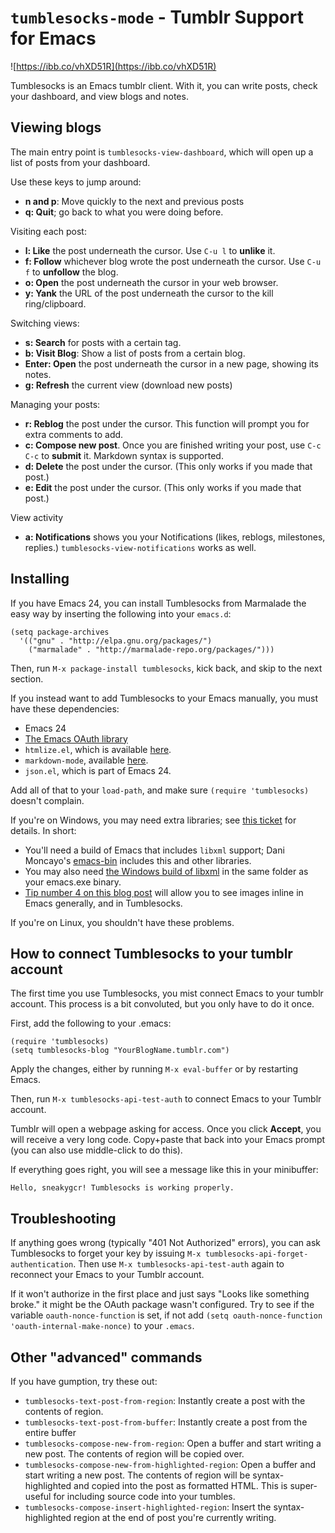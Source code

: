 `tumblesocks-mode` - Tumblr Support for Emacs
=============================================
![https://ibb.co/vhXD51R](https://ibb.co/vhXD51R)

Tumblesocks is an Emacs tumblr client. With it, you can write posts,
check your dashboard, and view blogs and notes.

Viewing blogs
-------------
The main entry point is `tumblesocks-view-dashboard`, which will
open up a list of posts from your dashboard.

Use these keys to jump around:

* **n and p**: Move quickly to the next and previous posts
* **q: Quit**; go back to what you were doing before.

Visiting each post:
* **l: Like** the post underneath the cursor. Use `C-u l` to **unlike** it.
* **f: Follow** whichever blog wrote the post underneath the cursor. Use `C-u f` to **unfollow** the blog.
* **o: Open** the post underneath the cursor in your web browser.
* **y: Yank** the URL of the post underneath the cursor to the kill ring/clipboard.

Switching views:
* **s: Search** for posts with a certain tag.
* **b: Visit Blog**: Show a list of posts from a certain blog.
* **Enter: Open** the post underneath the cursor in a new page, showing its notes.
* **g: Refresh** the current view (download new posts)

Managing your posts:
* **r: Reblog** the post under the cursor. This function will prompt you for extra comments to add.
* **c: Compose new post**. Once you are finished writing your post, use `C-c C-c` to **submit** it. Markdown syntax is supported.
* **d: Delete** the post under the cursor. (This only works if you made that post.)
* **e: Edit** the post under the cursor. (This only works if you made that post.)

View activity
* **a: Notifications** shows you your Notifications (likes, reblogs, milestones, replies.)  `tumblesocks-view-notifications` works as well.

Installing
----------

If you have Emacs 24, you can install Tumblesocks from Marmalade the
easy way by inserting the following into your `emacs.d`:

    (setq package-archives
      '(("gnu" . "http://elpa.gnu.org/packages/")
        ("marmalade" . "http://marmalade-repo.org/packages/")))

Then, run `M-x package-install tumblesocks`, kick back, and skip to
the next section.

If you instead want to add Tumblesocks to your Emacs manually, you
must have these dependencies:

* Emacs 24
* [The Emacs OAuth library](https://github.com/psanford/emacs-oauth)
* `htmlize.el`, which is available [here](http://fly.srk.fer.hr/~hniksic/emacs/htmlize.el.cgi).
* `markdown-mode`, available [here](http://jblevins.org/projects/markdown-mode/).
* `json.el`, which is part of Emacs 24.

Add all of that to your `load-path`, and make sure `(require
'tumblesocks)` doesn't complain.

If you're on Windows, you may need extra libraries; see
[this ticket](https://github.com/gcr/tumblesocks/issues/4) for
details. In short:

* You'll need a build of Emacs that includes
`libxml` support; Dani Moncayo's [emacs-bin](http://sourceforge.net/projects/emacs-bin/) includes this and other libraries.
* You may also need
[the Windows build of libxml](http://sourceforge.net/projects/ezwinports/files/)
in the same folder as your emacs.exe binary. 
* [Tip number 4 on this blog post](http://gregorygrubbs.com/emacs/10-tips-emacs-windows/)
will allow you to see images inline in Emacs generally, and in Tumblesocks.

If you're on Linux, you shouldn't have these
problems.

How to connect Tumblesocks to your tumblr account
-------------------------------------------------
The first time you use Tumblesocks, you mist connect Emacs to your
tumblr account. This process is a bit convoluted, but you only have to
do it once.

First, add the following to your .emacs:

    (require 'tumblesocks)
    (setq tumblesocks-blog "YourBlogName.tumblr.com")

Apply the changes, either by running `M-x eval-buffer` or by
restarting Emacs.

Then, run `M-x tumblesocks-api-test-auth` to connect Emacs to your
Tumblr account.

Tumblr will open a webpage asking for access. Once you click
**Accept**, you will receive a very long code. Copy+paste that back
into your Emacs prompt (you can also use middle-click to do this).

If everything goes right, you will see a message like this in your
minibuffer:

    Hello, sneakygcr! Tumblesocks is working properly.

Troubleshooting
---------------
If anything goes wrong (typically "401 Not Authorized" errors), you
can ask Tumblesocks to forget your key by issuing
`M-x tumblesocks-api-forget-authentication`. Then use
`M-x tumblesocks-api-test-auth` again to reconnect your Emacs to your
Tumblr account.

If it won't authorize in the first place and just says "Looks like
something broke." it might be the OAuth package wasn't configured.
Try to see if the variable `oauth-nonce-function` is set, if not add
`(setq oauth-nonce-function 'oauth-internal-make-nonce)` to your
`.emacs`.

Other "advanced" commands
-------------------------

If you have gumption, try these out:

* `tumblesocks-text-post-from-region`: Instantly create a post with
  the contents of region.
* `tumblesocks-text-post-from-buffer`: Instantly create a post from
  the entire buffer
* `tumblesocks-compose-new-from-region`: Open a buffer and start
  writing a new post. The contents of region will be copied over.
* `tumblesocks-compose-new-from-highlighted-region`: Open a buffer and
  start writing a new post. The contents of region will be
  syntax-highlighted and copied into the post as formatted HTML. This
  is super-useful for including source code into your tumbles.
* `tumblesocks-compose-insert-highlighted-region`: Insert the
  syntax-highlighted region at the end of post you're currently writing.
